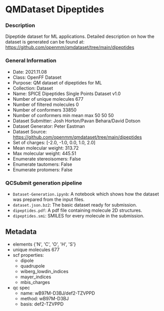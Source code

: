 # QMDataset Dipeptides

### Description

Dipeptide dataset for ML applications. Detailed description on how the dataset is generated can be found at: https://github.com/openmm/qmdataset/tree/main/dipeptides

### General Information

- Date: 2021.11.08
- Class: OpenFF Dataset
- Purpose: QM dataset of dipeptides for ML
- Collection: Dataset
- Name: SPICE Dipeptides Single Points Dataset v1.0
- Number of unique molecules        677
- Number of filtered molecules      0
- Number of conformers              33850
- Number of conformers min mean max 50  50  50
- Dataset Submitter: Josh Horton/Pavan Behara/David Dotson
- Dataset Generator: Peter Eastman
- Dataset Source: https://github.com/openmm/qmdataset/tree/main/dipeptides
- Set of charges: [-2.0, -1.0, 0.0, 1.0, 2.0]
- Mean molecular weight: 313.72
- Max molecular weight: 445.51
- Enumerate stereoisomers: False
- Enumerate tautomers: False
- Enumerate protomers: False

### QCSubmit generation pipeline

- `Dataset-Generation.ipynb`: A notebook which shows how the dataset was prepared from the input files. 
- `dataset.json.bz2`: The basic dataset ready for submission.
- `dipeptides.pdf`: A pdf file containing molecule 2D structures.
- `dipeptides.smi`: SMILES for every molecule in the submission.
 
## Metadata

- elements {'N', 'C', 'O', 'H', 'S'}
- unique molecules 677
- scf properties:
    - dipole
    - quadrupole
    - wiberg_lowdin_indices
    - mayer_indices
    - mbis_charges
- qc spec
    - name: wB97M-D3BJ/def2-TZVPPD
    - method: wB97M-D3BJ
    - basis: def2-TZVPPD

